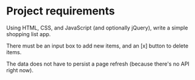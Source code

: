Project requirements
====================

Using HTML, CSS, and JavaScript (and optionally jQuery), write a simple shopping list app. 

There must be an input box to add new items, and an [x] button to delete items. 

The data does not have to persist a page refresh (because there's no API right now).